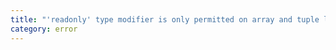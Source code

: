 ```yaml
---
title: "'readonly' type modifier is only permitted on array and tuple literal types."
category: error
---
```

